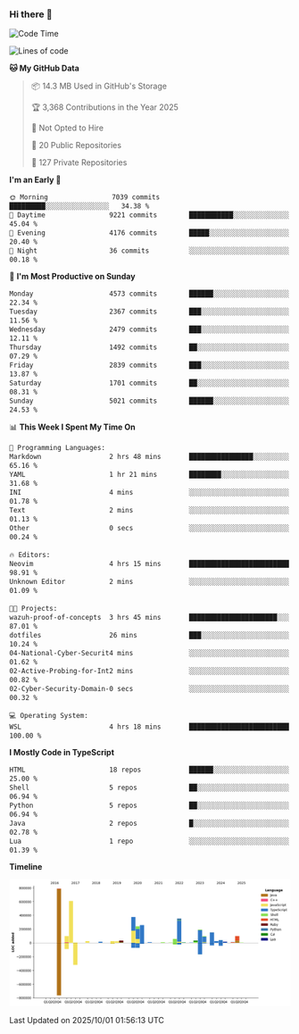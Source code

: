 ### Hi there 👋

<!--
**Clumsy-Coder/Clumsy-Coder** is a ✨ _special_ ✨ repository because its `README.md` (this file) appears on your GitHub profile.

Here are some ideas to get you started:

- 🔭 I’m currently working on ...
- 🌱 I’m currently learning ...
- 👯 I’m looking to collaborate on ...
- 🤔 I’m looking for help with ...
- 💬 Ask me about ...
- 📫 How to reach me: ...
- 😄 Pronouns: ...
- ⚡ Fun fact: ...
-->

<!-- anmol098/waka-readme-stats -->
<!--START_SECTION:waka-->
![Code Time](http://img.shields.io/badge/Code%20Time-1%2C355%20hrs%202%20mins-blue)

![Lines of code](https://img.shields.io/badge/From%20Hello%20World%20I%27ve%20Written-3.6%20million%20lines%20of%20code-blue)

**🐱 My GitHub Data** 

> 📦 14.3 MB Used in GitHub's Storage 
 > 
> 🏆 3,368 Contributions in the Year 2025
 > 
> 🚫 Not Opted to Hire
 > 
> 📜 20 Public Repositories 
 > 
> 🔑 127 Private Repositories 
 > 
**I'm an Early 🐤** 

```text
🌞 Morning                7039 commits        █████████░░░░░░░░░░░░░░░░   34.38 % 
🌆 Daytime                9221 commits        ███████████░░░░░░░░░░░░░░   45.04 % 
🌃 Evening                4176 commits        █████░░░░░░░░░░░░░░░░░░░░   20.40 % 
🌙 Night                  36 commits          ░░░░░░░░░░░░░░░░░░░░░░░░░   00.18 % 
```
📅 **I'm Most Productive on Sunday** 

```text
Monday                   4573 commits        ██████░░░░░░░░░░░░░░░░░░░   22.34 % 
Tuesday                  2367 commits        ███░░░░░░░░░░░░░░░░░░░░░░   11.56 % 
Wednesday                2479 commits        ███░░░░░░░░░░░░░░░░░░░░░░   12.11 % 
Thursday                 1492 commits        ██░░░░░░░░░░░░░░░░░░░░░░░   07.29 % 
Friday                   2839 commits        ███░░░░░░░░░░░░░░░░░░░░░░   13.87 % 
Saturday                 1701 commits        ██░░░░░░░░░░░░░░░░░░░░░░░   08.31 % 
Sunday                   5021 commits        ██████░░░░░░░░░░░░░░░░░░░   24.53 % 
```


📊 **This Week I Spent My Time On** 

```text
💬 Programming Languages: 
Markdown                 2 hrs 48 mins       ████████████████░░░░░░░░░   65.16 % 
YAML                     1 hr 21 mins        ████████░░░░░░░░░░░░░░░░░   31.68 % 
INI                      4 mins              ░░░░░░░░░░░░░░░░░░░░░░░░░   01.78 % 
Text                     2 mins              ░░░░░░░░░░░░░░░░░░░░░░░░░   01.13 % 
Other                    0 secs              ░░░░░░░░░░░░░░░░░░░░░░░░░   00.24 % 

🔥 Editors: 
Neovim                   4 hrs 15 mins       █████████████████████████   98.91 % 
Unknown Editor           2 mins              ░░░░░░░░░░░░░░░░░░░░░░░░░   01.09 % 

🐱‍💻 Projects: 
wazuh-proof-of-concepts  3 hrs 45 mins       ██████████████████████░░░   87.01 % 
dotfiles                 26 mins             ███░░░░░░░░░░░░░░░░░░░░░░   10.24 % 
04-National-Cyber-Securit4 mins              ░░░░░░░░░░░░░░░░░░░░░░░░░   01.62 % 
02-Active-Probing-for-Int2 mins              ░░░░░░░░░░░░░░░░░░░░░░░░░   00.82 % 
02-Cyber-Security-Domain-0 secs              ░░░░░░░░░░░░░░░░░░░░░░░░░   00.32 % 

💻 Operating System: 
WSL                      4 hrs 18 mins       █████████████████████████   100.00 % 
```

**I Mostly Code in TypeScript** 

```text
HTML                     18 repos            ██████░░░░░░░░░░░░░░░░░░░   25.00 % 
Shell                    5 repos             ██░░░░░░░░░░░░░░░░░░░░░░░   06.94 % 
Python                   5 repos             ██░░░░░░░░░░░░░░░░░░░░░░░   06.94 % 
Java                     2 repos             █░░░░░░░░░░░░░░░░░░░░░░░░   02.78 % 
Lua                      1 repo              ░░░░░░░░░░░░░░░░░░░░░░░░░   01.39 % 
```



**Timeline**

![Lines of Code chart](https://raw.githubusercontent.com/Clumsy-Coder/Clumsy-Coder/main/assets/bar_graph.png)


 Last Updated on 2025/10/01 01:56:13 UTC
<!--END_SECTION:waka-->
